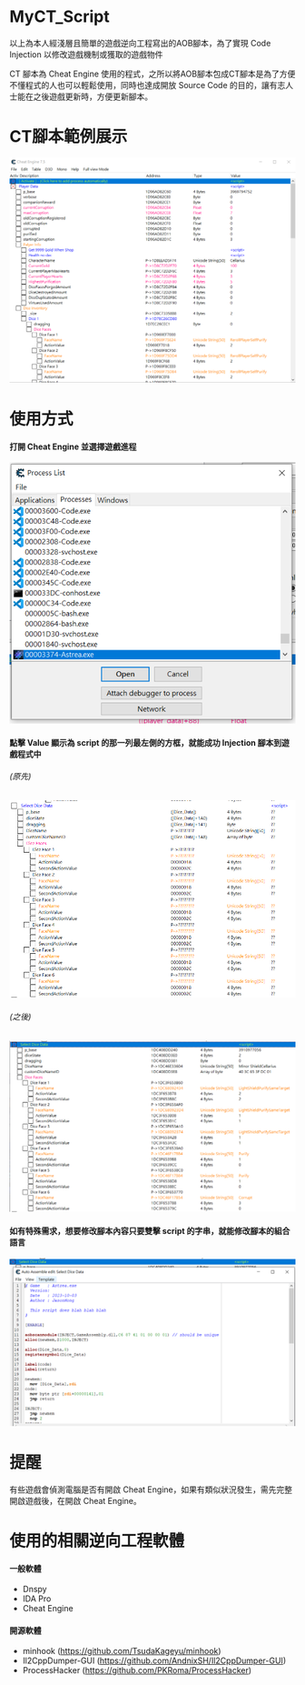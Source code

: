 # MyCT_Script

以上為本人經淺層且簡單的遊戲逆向工程寫出的AOB腳本，為了實現 Code Injection 以修改遊戲機制或獲取的遊戲物件

CT 腳本為 Cheat Engine 使用的程式，之所以將AOB腳本包成CT腳本是為了方便不懂程式的人也可以輕鬆使用，同時也達成開放 Source Code 的目的，讓有志人士能在之後遊戲更新時，方便更新腳本。

# CT腳本範例展示

![image](https://github.com/JasonHongOO/MyCT_Script/blob/main/Images/1.PNG)

# 使用方式

#### 打開 Cheat Engine 並選擇遊戲進程

![image](https://github.com/JasonHongOO/MyCT_Script/blob/main/Images/2.PNG)

#### 點擊  Value 顯示為 script 的那一列最左側的方框，就能成功 Injection 腳本到遊戲程式中

###### (原先)

![image](https://github.com/JasonHongOO/MyCT_Script/blob/main/Images/3.PNG)

###### (之後)

![image](https://github.com/JasonHongOO/MyCT_Script/blob/main/Images/4.PNG)

#### 如有特殊需求，想要修改腳本內容只要雙擊 script 的字串，就能修改腳本的組合語言

![image](https://github.com/JasonHongOO/MyCT_Script/blob/main/Images/5.PNG)

# 提醒

有些遊戲會偵測電腦是否有開啟 Cheat Engine，如果有類似狀況發生，需先完整開啟遊戲後，在開啟 Cheat Engine。

# 使用的相關逆向工程軟體
#### 一般軟體
- Dnspy
- IDA Pro
- Cheat Engine

#### 開源軟體
- minhook (https://github.com/TsudaKageyu/minhook)
- Il2CppDumper-GUI (https://github.com/AndnixSH/Il2CppDumper-GUI)
- ProcessHacker (https://github.com/PKRoma/ProcessHacker)
